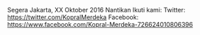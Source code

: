 Segera Jakarta, XX Oktober 2016
Nantikan
Ikuti kami:
Twitter: https://twitter.com/KopralMerdeka
Facebook: https://www.facebook.com/Kopral-Merdeka-726624010806396
